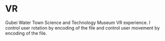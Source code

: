 # VR
Gubei Water Town Science and Technology Museum VR experience.
I control user rotation by encoding of the file <NewBehaviourScript>and control <NewBehaviourScript1>user movement by encoding of the file.
